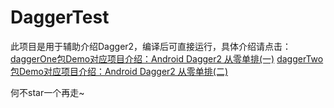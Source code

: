 # DaggerTest

此项目是用于辅助介绍Dagger2，编译后可直接运行，具体介绍请点击：
[daggerOne包Demo对应项目介绍：Android Dagger2 从零单排(一)](https://www.jianshu.com/p/7ee1a1100fab)
[daggerTwo包Demo对应项目介绍：Android Dagger2 从零单排(二)](https://www.jianshu.com/p/b35a658bb1ba)

何不star一个再走~